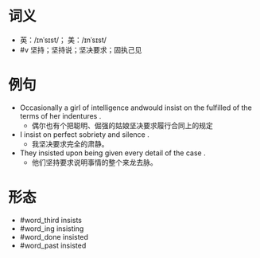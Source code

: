 # 词义
- 英：/ɪnˈsɪst/； 美：/ɪnˈsɪst/
- #v 坚持；坚持说；坚决要求；固执己见
# 例句
- Occasionally a girl of intelligence andwould insist on the fulfilled of the terms of her indentures .
	- 偶尔也有个把聪明、倔强的姑娘坚决要求履行合同上的规定
- I insist on perfect sobriety and silence .
	- 我坚决要求完全的肃静。
- They insisted upon being given every detail of the case .
	- 他们坚持要求说明事情的整个来龙去脉。
# 形态
- #word_third insists
- #word_ing insisting
- #word_done insisted
- #word_past insisted
